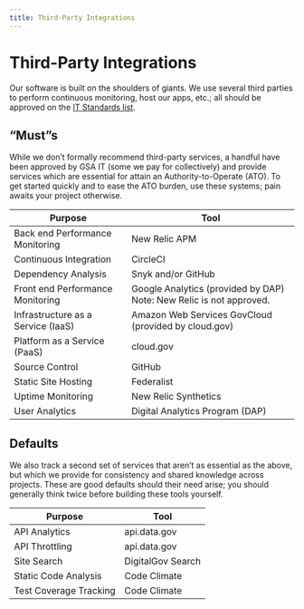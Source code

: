 ```yaml
---
title: Third-Party Integrations
---
```

# Third-Party Integrations

Our software is built on the shoulders of giants. We use several third parties
to perform continuous monitoring, host our apps, etc.; all should be approved
on the [IT Standards
list](https://github.com/GSA/data/blob/gh-pages/enterprise-architecture/it-standards.csv).

## “Must”s

While we don’t formally recommend third-party services, a handful have been
approved by GSA IT (some we pay for collectively) and provide services which
are essential for attain an Authority-to-Operate (ATO). To get started quickly
and to ease the ATO burden, use these systems; pain awaits your project
otherwise.

| Purpose | Tool |
| --- | --- |
| Back end Performance Monitoring | New Relic APM |
| Continuous Integration | CircleCI |
| Dependency Analysis | Snyk and/or GitHub |
| Front end Performance Monitoring | Google Analytics (provided by DAP)<br />Note: New Relic is not approved. |
| Infrastructure as a Service (IaaS) | Amazon Web Services GovCloud (provided by cloud.gov) |
| Platform as a Service (PaaS) | cloud.gov |
| Source Control | GitHub |
| Static Site Hosting | Federalist |
| Uptime Monitoring | New Relic Synthetics |
| User Analytics | Digital Analytics Program (DAP) |

## Defaults

We also track a second set of services that aren’t as essential as the above,
but which we provide for consistency and shared knowledge across projects.
These are good defaults should their need arise; you should generally think
twice before building these tools yourself.

| Purpose | Tool |
| --- | --- |
| API Analytics | api.data.gov |
| API Throttling | api.data.gov |
| Site Search | DigitalGov Search |
| Static Code Analysis | Code Climate |
| Test Coverage Tracking | Code Climate |
